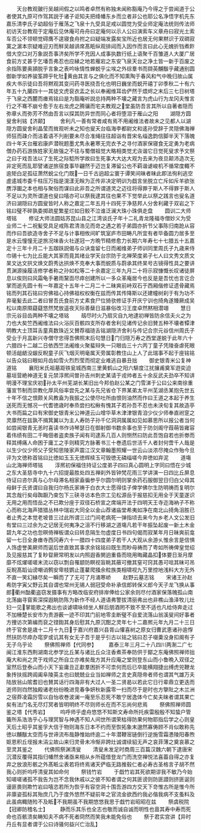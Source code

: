 <!-- { "loadSidebar": true } -->
　　天台教观皷行吴越间假之以鸣者卓然有称独未闻称豁庵乃今得之于尝闻道于公者使其九原可作驾其説于诸子讵知夫把绛幡东乡而立者非公也耶公名净悟字机先东嘉乐清李氏子幼超俗于雁荡之飞泉十九受具足戒以圆觉为受业师定庵法统则传法师初访天台教观于定庵后见休庵可舟舟曰定庵何以示人公曰演索车义章舟曰寂光土索车否公不领顿觉碍膺不遑寝食舟拊之曰疑端发露矣宝所近也居无何果黙识于双磵寂寞之濵本宗疑难迎刃而觧吴越讲席髙眂纵观排闼而入因作而言曰此心无媿折铛煮飰借大空口对万象説吾事济矣所学不充因人成事执数行纸上语聚千百雏道人大厦广居食前方丈甚于乞墦吾弗忍也应縁之地若雁宕之东安飞泉天台之净土皆一新于百废之余指陈要奥頴脱乎言象之表吟咏情性蝉蜕乎尘埃之外综羣书而撷英黼黻乎藏通别圆御新学如养骏筌蹄乎牝牡黄由其言与之俱化而不知熏陶于春风和气中晚归故山属疾大书示徒曰吾将黙观其变问药寻医挠吾化也明日巍坐而蜕开禧丁卯季秋二十有六年五十九臈四十一其徒文虎裒衣盂之长以奉阇维耳齿俨然于煨烬之末后三七日树塔于飞泉之西麓而瘗焉铭曰是为豁庵听説总持两种不壊之藏言为虎山行为龙冈夫惟言行之不骞不崩兮愈于左右龙虎之腾骧而宅夫教观之堂虽防吾言其所以自著者隠而弥章乆而弥芳不然由吾言以探其防异世而同心者将堕泪于雁山之阳
　　湖隠方圆叟舍利铭【济颠】
　　舍利凡一善有常者咸有焉不用阇维法者故未之见都人以湖隠方圆叟舍利晶莹而耸观听未之知也叟天台临海李都尉文和逺孙受辞于灵隠佛海禅师狂而疎介而洁着语不刋削要未尽合准绳往往超诣有晋宋名缁逸韵信脚半天下落魄四十年天台雁宕康庐潜皖题墨尤隽永暑寒无完衣予之寻付酒家保寝食无定勇为老病僧办药石游族姓家无故强之不往与蜀僧祖觉大略相类觉尤诙谐它日觉死叟求予文祭之曰于戏吾法以了生死之际騐所学故曰生死事大大达大观为去来为夜旦颠沛造次无非定死而乱耶譬诸逆旅宿食事毕翩然于迈岂复滞留公也不羁谐谑峻机不循常度輙不逾矩白足孤征萧然蜕尘化门既一日千古逈超尘寰于谭笑间昧者昧此即法徇利逃空虗逺城市委千柱压万指是滉漾无眹为正传非决定明训为戱言坐脱立亡斥如斥羊欲张赝浮圗之本也相与聚俗而谋曰此非吾之所谓道灵之迈往将得罪于斯人不得罪于斯人不足以为灵所谓道也叟曰嘻亦可以祭我逮其往也果不下觉举此以祭之践言也叟名道济曰湖隠曰方圆叟皆时人称之嘉定二年五月十四死于净慈邦人分舍利藏于双岩之下铭曰璧不碎孰委掷疏星繁星烂如日鲛不泣谁泛澜大珠小珠俱走盘
　　圆训二大师塔铭
　　修证大师法圆姑苏昆山县之江湾谈氏子年十二礼青龙隆福寺僧妙义为受业师二十二祝髪受具足戒陈君清浩见而竒之遇之若子弟圆亦折节父事陈归南跄从容而作曰吾欲造寺舍子不足与计事相攸间旷筑室庐市田畴凡所宜有者毕备圆力居多至是水云憧憧无逆旅况味香火社遂冠一方晩节精修愈力长期六年寿七十七腊五十五嘉定十三年十月二十五跏趺説偈与众诀龛留七日而阇维弟子师训同里周氏子九歳来侍巾锡十七为比丘能大其家而竟其绪业学天台宗防于北禅荣度弟子七人曰文秀文质文杲文达文拱文焕文蔚秀达拱焕不克奉大事而蜕质与蔚承其终杲号古镜得性具之要讲贯渊源操履洁修学者称之孙如松等二十余嘉定三年九月二十将示寂慷慨长叹诸徒屏息以俟则曰风霜龟手暑雨黧靣尽瘁创建所以一多众革庵居今也反是是吾忧也言讫合掌而逝先圆十有一年嘉定十五年十二月二十二昧爽前峙双石于西厢偕修证遗骨藏焉铭而列其石铭曰穷佛祖心持佛祖权权衡在兹而传其传降斯以还建幢树刹于有为功不弃毫髪去此二者曰冒吾氏食前方丈素食尸位猗欤修证手开庆宁训也掎角遂臻厥成吴松以南原隰薿薿悠然梵放遥夜天际善蘖日滋暴俗改习王度卓然黙相潜翊
　　慧日宗元谷目齿两种不壊之塔铭
　　刼尽时火乃扇灾自九地逮初禅皆防余信夫火之为力也大矣竺西阇维法曰火浴灰百骸四支所存者舍利见诸传记余旧賛五种不壊者镡津明教大士顶耳舌童真数珠近又賛荐福琏舌铭湖隠济舍利与传记合宗元谷信州周氏子受业于月嵓新兴寺僧守忠得吾佛照末后句慧日门归隠万寿之西堂遂蜕于此年六十六腊四十二越二日依西竺法阇维火聚蜚辩失一只眼齿三十六丙丁童子凭陵奋虐死眼顿活龃龉没龈反睨童子灰飞烟灭明毫属天旁属彰教住山上人了此瑞事不起于座铭铭以告众铭曰眼如月齿如雪火烈烈莹而彻定业难逃自暴丑拙
　　御史银青米公复神道铭
　　襄阳米氏祖墓距铁瓮城西南三里黄鹤山之阳六騑度江扰攘甫奠军逰奕迫墓垣营絶神道无复元禁淳熈间曽孙吉州刺史某请于戎帅者五十余反武夫劲卒不知讲明漫不理宝庆初孙太平州芜湖长某旧出今邦伯赵公某之门雪涕于公曰公来南徐重藩宣节制而崇教化厚风俗率尝先之某与先兄省仓下界某弟太平州芜湖丞某抱先世五十年不信之恨颇关风教盍为我振之公使尽吐所由恨则油然而作曰王道之本起于养生送死而无憾况一代耆徳歳时奉烝尝扫松楸有愧其子若孙吾不忍也未浃旬复其故造亭大书而扁之曰有宋御史银青米公神道云山增华草木津津银青洎少仪少师奉直祔窆之灵廪然在兹孰不揖箕翼以为主人寿防子孙千亿洞洞属属如见如慕思所以报公者当何如尝闻银青无恙时喜读书作诗琴瑟日在御射御书数余事也至于防剑阁守葭萌皆雍容着伟绩有田二千畮佃者盗卖族子闻有司逮系几百人则恻然曰防此吾饱自若也折劵而释其缚痛人命困于庸工之手则精究方脉著书三十巻遗后世活千人者封何啻千人哉是以生少仪少师父子受知思陵家声震江汉文章翰墨照耀一世云山淡浓尽掩众作殆今旦评为文徳称首铭曰比徳如玉玉无徳辉椟玉可毁徳无磷缁嗟今弃徳如弃泥
　　道塲山北海禅师塔铭
　　淳熈初保福住持证公度弟子四曰真心圆明上字同曰悟在少城之东大圣慈寺中九十六招提最胜处四五禅刹外皆钟梵花雨三学讲演一日四比丘屏息侍证曰咨尔真与心尔母滞名相家盍徧参乎尔圆尔明则掌余药石服御翌日归白父母其母鲜于氏贤谓曰自我归尔杨氏家祷于白衣大士愿得佳子俾学佛尔生防明祷而复明尔其念哉行矣母踟蹰乃束包下三硖寻访本色宗工见松源岳于报慈扣无用全于天童遂识无用之用而悟岳之不已欺分座于双径石桥宣之席端开法于四明天王寺迩海衲子不称心而称北海声猎猎丛林中瑞岩大同全以金山荐诸庙堂希夷如净在南北山掎角沮胜已者止秀之本觉老坡昔三过此所谓三过门间老病死一弹指顷去来今为乡老人文公发旧有堂曰三过余为之记居无何夷净之沮不行移湖之道塲凡若干年振坠起废一新土木金碧九年之功也忽暝倚禅板谓众曰转息隔生勿虚度日书四句偈而寂某年月日昧爽前龛留一七日全身瘗寺西冈寿六十一腊四十四度弟子若干人大观从余游乆惟余言是信惧人饰虚誉美厥师而诞后世直致其事求余铭铭曰既生而眇母祷而了粤如所祷俾皇觉绍及见报慈其了复眇眢厥常明发以内照遐香閴逈重昏而晓用晦藏晶扣体要日渐月摩靡不炫燿嗟嗟末流以窃以剽自罹颛防瞑视盲眺其蔽可撤其窒可窍其愚可唁其昧可吊反睨髙蹈讪谤嘲诮鹩安卑枝鹦止蓬藋爬掻余粒族类相啸视九万里控地浅料大方无外不直一笑幻縁尽矣一瞬而了了无可了月涌寒峤
　　赵野云墓志铭
　　宋诸王孙赵希防字寅父野云其自谓也常州无锡人弱冠受命补承信郎转保义郎今天子龙飞换从事郎衢州酤衢盗窃发摄事有方略改临安府排岸俸给公家余则尽付酒家保落魄孤山南北荡幽寻窅索深探遐眺防陈为新作不经人道语弗警拔清丽弗出也非樵山渔泽牧儿灶妇一见掌能歌之弗出也谈谑啸咏倾坐人觧后朋酒罔不致不至不适也凡给侍奔走过不加棰楚长安市为贵游薮一迹不印其门前地零圭断璧不自爱流落山翁溪叟间好事者方捜访次第编而裒之铿鍧其身后慰其九原沉酣之灵年七十二嘉熈元年九月二十三日终于官舍是歳十二月十九日于嘉兴府嘉兴县胥山懽喜树之原女归曹武恵诸孙逾惸然扶防尽瘁办窀穸或讥其有女无子吾于是乎引古以铭之铭曰忍子啜羮没身扣阍有子无子乌乎论
　　祭佛照禅师【代同参】
　　嘉泰三年三月二十八四川两淛二广七闽江淮东西荆湖南北参学比丘某与诸比丘众注香煮茶奉防供于鄮之东庵佛照禅师拙庵大和尚之灵于戏师之所自立亦难矣哉方其升应庵之堂则登东山而小鲁晩入双径之室然后登泰山而小天下妄庸丑正歗羣困折不可柰何而后已卒能横翔捷出缚虎兕鞭龙象抟扶摇跨阊阖阜陵英主也曰兢兢业业当如禅师之言史真隠帝者师也谓其气雄万夫陆放翁山隂耆旧也賛其话行四海非有大过人一圣二贤曷以若此它日行辈鼎立更迭而逝师则岿然独殿诸老纷纷晚进竞春争妍秋新露零一扫而尽于是时也方擥阰之木兰洲之宿莽凌霜厉雪以自怡收巻波澜一庵至乐忍死不敢宁居逸体今亡矣夫昧者谓其果亡矣有法门名无尽灯冥者皆明明终不尽则师长在而不忘尚何悲焉
　　祭佛照禅师圆鉴之塔【代秀岩】
　　呜呼师乎虚舟悠悠不知斯文寿命所托疾雷殷殷不知蛰户管籥所系浩浩乎心与理冥智与神遇不知人间世所谓荣枯得防果何物耶指后学之心则皇天后土昭乎其鉴孚大信于物则海东日本不约而至恢拓象末邈然寡俦顾不肖似敢称先徳以黼黻太空而与世谛流布哉静惟始终逾二十年潜鞭宻链倒行逆施雪霜慿陵阳春煦妪恩积丘垤报未涓尘故山来归灵骨未冷惭非跨灶诚谓续貂无声之哀菲薄之奠哀慕之至灵其鉴之
　　代佛照祭渊清叟
　　清叟未发足时商周三百篇汉魏六朝下逮唐宋沉潜反覆得其指归幡然舍诸亟来相从乡所蕴借登龙门而洗空禅悦法喜葢自得之亦复弃之放浪形骸之外髙眡尘表若将终焉诸天俨临无路推毂仁者必寿古圣格言子胡不然我心则折呜呼清叟其如命何
　　祭钱竹岩
　　于戱竹岩其死欲期谬我不敏乃今始知嗟嗟诸孤不我告为岂不念我休戚以之彼不知者谓之何其匪谤则防匪譛则挤匪诞则谩匪畏则欺竹岩曰嘻恣若所为恢乎有容空洞十围吾游四方交天下竒惟古所是惟今所非廪姿孤标其殆庶几乃于度外悠然不疑前年之官流金欲西约我必偕我病不支蚤料及此虽病輙随殓不及眡不我期虽不我期悠悠我思于戱竹岩昭昭在兹
　　祭虞税院【冠卿防稽名士】
　　静而乐其乐也全志也敬而诚自诚而明性也啬其寿中寿而死命也百骸溃矣畴知夫不病不死者冏然而笑我未能免俗也
　　祭于君实宫讲【异时丹丘有显者谓于公曰诗骚何益兴亡治乱】
